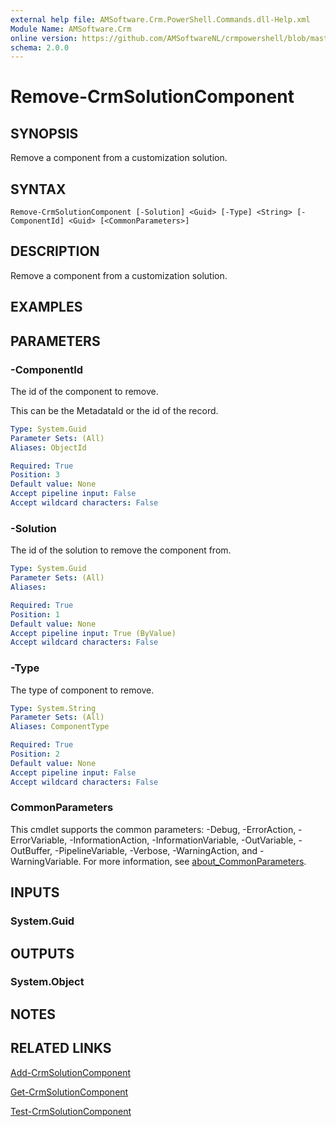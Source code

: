 ```yaml
---
external help file: AMSoftware.Crm.PowerShell.Commands.dll-Help.xml
Module Name: AMSoftware.Crm
online version: https://github.com/AMSoftwareNL/crmpowershell/blob/master/docs/Remove-CrmSolutionComponent.md
schema: 2.0.0
---
```


# Remove-CrmSolutionComponent

## SYNOPSIS
Remove a component from a customization solution.

## SYNTAX

```
Remove-CrmSolutionComponent [-Solution] <Guid> [-Type] <String> [-ComponentId] <Guid> [<CommonParameters>]
```

## DESCRIPTION
Remove a component from a customization solution.

## EXAMPLES

## PARAMETERS

### -ComponentId
The id of the component to remove.

This can be the MetadataId or the id of the record.

```yaml
Type: System.Guid
Parameter Sets: (All)
Aliases: ObjectId

Required: True
Position: 3
Default value: None
Accept pipeline input: False
Accept wildcard characters: False
```

### -Solution
The id of the solution to remove the component from.

```yaml
Type: System.Guid
Parameter Sets: (All)
Aliases:

Required: True
Position: 1
Default value: None
Accept pipeline input: True (ByValue)
Accept wildcard characters: False
```

### -Type
The type of component to remove.

```yaml
Type: System.String
Parameter Sets: (All)
Aliases: ComponentType

Required: True
Position: 2
Default value: None
Accept pipeline input: False
Accept wildcard characters: False
```

### CommonParameters
This cmdlet supports the common parameters: -Debug, -ErrorAction, -ErrorVariable, -InformationAction, -InformationVariable, -OutVariable, -OutBuffer, -PipelineVariable, -Verbose, -WarningAction, and -WarningVariable. For more information, see [about_CommonParameters](http://go.microsoft.com/fwlink/?LinkID=113216).

## INPUTS

### System.Guid

## OUTPUTS

### System.Object
## NOTES

## RELATED LINKS

[Add-CrmSolutionComponent](Add-CrmSolutionComponent.md)

[Get-CrmSolutionComponent](Get-CrmSolutionComponent.md)

[Test-CrmSolutionComponent](Test-CrmSolutionComponent.md)
